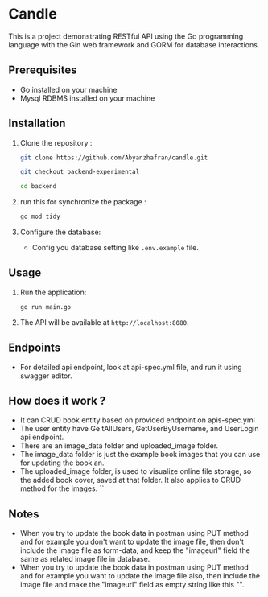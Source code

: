 # Candle

This is a project demonstrating RESTful API using the Go programming language with the Gin web framework and GORM for database interactions.

## Prerequisites

- Go installed on your machine
- Mysql RDBMS installed on your machine

## Installation

1. Clone the repository :

   ```bash
   git clone https://github.com/Abyanzhafran/candle.git
   ```

   ```bash
   git checkout backend-experimental
   ```

   ```bash
   cd backend
   ```

2. run this for synchronize the package :

   ```bash
   go mod tidy
   ```

3. Configure the database:
   - Config you database setting like `.env.example` file.

## Usage

1. Run the application:

   ```bash
   go run main.go
   ```

2. The API will be available at `http://localhost:8080`.

## Endpoints

- For detailed api endpoint, look at api-spec.yml file, and run it using swagger editor.

## How does it work ?

- It can CRUD book entity based on provided endpoint on apis-spec.yml
- The user entity have Ge tAllUsers, GetUserByUsername, and UserLogin api endpoint.
- There are an image_data folder and uploaded_image folder.
- The image_data folder is just the example book images that you can use for updating the book an.
- The uploaded_image folder, is used to visualize online file storage, so the added book cover, saved at that folder. It also applies to CRUD method for the images.
  ``

## Notes

- When you try to update the book data in postman using PUT method and for example you don't want to update the image file, then don't include the image file as form-data, and keep the "imageurl" field the same as related image file in database.
- When you try to update the book data in postman using PUT method and for example you want to update the image file also, then include the image file and make the "imageurl" field as empty string like this "".
